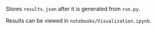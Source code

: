 Stores `results.json` after it is generated from `run.py`.

Results can be viewed in `notebooks/Visualization.ipynb`.
